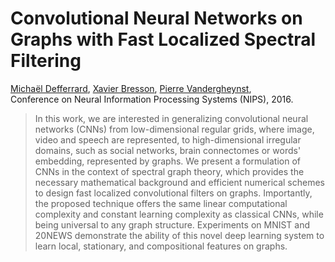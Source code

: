 # Convolutional Neural Networks on Graphs with Fast Localized Spectral Filtering

[Michaël Defferrard](https://deff.ch),
[Xavier Bresson](https://www.ntu.edu.sg/home/xbresson),
[Pierre Vandergheynst](https://people.epfl.ch/pierre.vandergheynst), \
Conference on Neural Information Processing Systems (NIPS), 2016.

> In this work, we are interested in generalizing convolutional neural networks (CNNs) from low-dimensional regular grids, where image, video and speech are represented, to high-dimensional irregular domains, such as social networks, brain connectomes or words' embedding, represented by graphs.
> We present a formulation of CNNs in the context of spectral graph theory, which provides the necessary mathematical background and efficient numerical schemes to design fast localized convolutional filters on graphs.
> Importantly, the proposed technique offers the same linear computational complexity and constant learning complexity as classical CNNs, while being universal to any graph structure.
> Experiments on MNIST and 20NEWS demonstrate the ability of this novel deep learning system to learn local, stationary, and compositional features on graphs.
